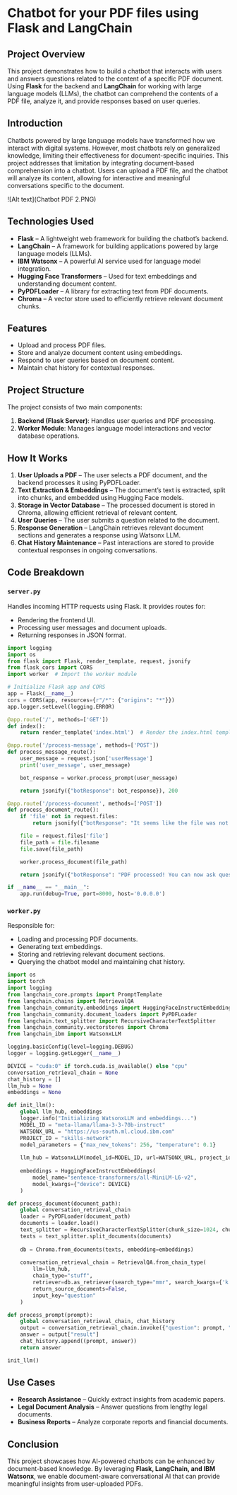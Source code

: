 # Chatbot for your PDF files using Flask and LangChain

## Project Overview
This project demonstrates how to build a chatbot that interacts with users and answers questions related to the content of a specific PDF document. Using **Flask** for the backend and **LangChain** for working with large language models (LLMs), the chatbot can comprehend the contents of a PDF file, analyze it, and provide responses based on user queries.

## Introduction
Chatbots powered by large language models have transformed how we interact with digital systems. However, most chatbots rely on generalized knowledge, limiting their effectiveness for document-specific inquiries. This project addresses that limitation by integrating document-based comprehension into a chatbot. Users can upload a PDF file, and the chatbot will analyze its content, allowing for interactive and meaningful conversations specific to the document.

![Alt text](Chatbot PDF 2.PNG)

## Technologies Used
- **Flask** – A lightweight web framework for building the chatbot’s backend.
- **LangChain** – A framework for building applications powered by large language models (LLMs).
- **IBM Watsonx** – A powerful AI service used for language model integration.
- **Hugging Face Transformers** – Used for text embeddings and understanding document content.
- **PyPDFLoader** – A library for extracting text from PDF documents.
- **Chroma** – A vector store used to efficiently retrieve relevant document chunks.

## Features
- Upload and process PDF files.
- Store and analyze document content using embeddings.
- Respond to user queries based on document content.
- Maintain chat history for contextual responses.

## Project Structure
The project consists of two main components:
1. **Backend (Flask Server)**: Handles user queries and PDF processing.
2. **Worker Module**: Manages language model interactions and vector database operations.

## How It Works
1. **User Uploads a PDF** – The user selects a PDF document, and the backend processes it using PyPDFLoader.
2. **Text Extraction & Embeddings** – The document’s text is extracted, split into chunks, and embedded using Hugging Face models.
3. **Storage in Vector Database** – The processed document is stored in Chroma, allowing efficient retrieval of relevant content.
4. **User Queries** – The user submits a question related to the document.
5. **Response Generation** – LangChain retrieves relevant document sections and generates a response using Watsonx LLM.
6. **Chat History Maintenance** – Past interactions are stored to provide contextual responses in ongoing conversations.

## Code Breakdown
### `server.py`
Handles incoming HTTP requests using Flask. It provides routes for:
- Rendering the frontend UI.
- Processing user messages and document uploads.
- Returning responses in JSON format.

```python
import logging
import os
from flask import Flask, render_template, request, jsonify
from flask_cors import CORS
import worker  # Import the worker module

# Initialize Flask app and CORS
app = Flask(__name__)
cors = CORS(app, resources={r"/*": {"origins": "*"}})
app.logger.setLevel(logging.ERROR)

@app.route('/', methods=['GET'])
def index():
    return render_template('index.html')  # Render the index.html template

@app.route('/process-message', methods=['POST'])
def process_message_route():
    user_message = request.json['userMessage']
    print('user_message', user_message)

    bot_response = worker.process_prompt(user_message)

    return jsonify({"botResponse": bot_response}), 200

@app.route('/process-document', methods=['POST'])
def process_document_route():
    if 'file' not in request.files:
        return jsonify({"botResponse": "It seems like the file was not uploaded correctly. Try again."}), 400

    file = request.files['file']
    file_path = file.filename
    file.save(file_path)

    worker.process_document(file_path)

    return jsonify({"botResponse": "PDF processed! You can now ask questions about its content."}), 200

if __name__ == "__main__":
    app.run(debug=True, port=8000, host='0.0.0.0')
```


### `worker.py`
Responsible for:
- Loading and processing PDF documents.
- Generating text embeddings.
- Storing and retrieving relevant document sections.
- Querying the chatbot model and maintaining chat history.

```python
import os
import torch
import logging
from langchain_core.prompts import PromptTemplate
from langchain.chains import RetrievalQA
from langchain_community.embeddings import HuggingFaceInstructEmbeddings
from langchain_community.document_loaders import PyPDFLoader
from langchain.text_splitter import RecursiveCharacterTextSplitter
from langchain_community.vectorstores import Chroma
from langchain_ibm import WatsonxLLM

logging.basicConfig(level=logging.DEBUG)
logger = logging.getLogger(__name__)

DEVICE = "cuda:0" if torch.cuda.is_available() else "cpu"
conversation_retrieval_chain = None
chat_history = []
llm_hub = None
embeddings = None

def init_llm():
    global llm_hub, embeddings
    logger.info("Initializing WatsonxLLM and embeddings...")
    MODEL_ID = "meta-llama/llama-3-3-70b-instruct"
    WATSONX_URL = "https://us-south.ml.cloud.ibm.com"
    PROJECT_ID = "skills-network"
    model_parameters = {"max_new_tokens": 256, "temperature": 0.1}
    
    llm_hub = WatsonxLLM(model_id=MODEL_ID, url=WATSONX_URL, project_id=PROJECT_ID, params=model_parameters)
    
    embeddings = HuggingFaceInstructEmbeddings(
        model_name="sentence-transformers/all-MiniLM-L6-v2",
        model_kwargs={"device": DEVICE}
    )

def process_document(document_path):
    global conversation_retrieval_chain
    loader = PyPDFLoader(document_path)
    documents = loader.load()
    text_splitter = RecursiveCharacterTextSplitter(chunk_size=1024, chunk_overlap=64)
    texts = text_splitter.split_documents(documents)
    
    db = Chroma.from_documents(texts, embedding=embeddings)
    
    conversation_retrieval_chain = RetrievalQA.from_chain_type(
        llm=llm_hub,
        chain_type="stuff",
        retriever=db.as_retriever(search_type="mmr", search_kwargs={'k': 6, 'lambda_mult': 0.25}),
        return_source_documents=False,
        input_key="question"
    )

def process_prompt(prompt):
    global conversation_retrieval_chain, chat_history
    output = conversation_retrieval_chain.invoke({"question": prompt, "chat_history": chat_history})
    answer = output["result"]
    chat_history.append((prompt, answer))
    return answer

init_llm()
```


## Use Cases
- **Research Assistance** – Quickly extract insights from academic papers.
- **Legal Document Analysis** – Answer questions from lengthy legal documents.
- **Business Reports** – Analyze corporate reports and financial documents.

## Conclusion
This project showcases how AI-powered chatbots can be enhanced by document-based knowledge. By leveraging **Flask, LangChain, and IBM Watsonx**, we enable document-aware conversational AI that can provide meaningful insights from user-uploaded PDFs.


